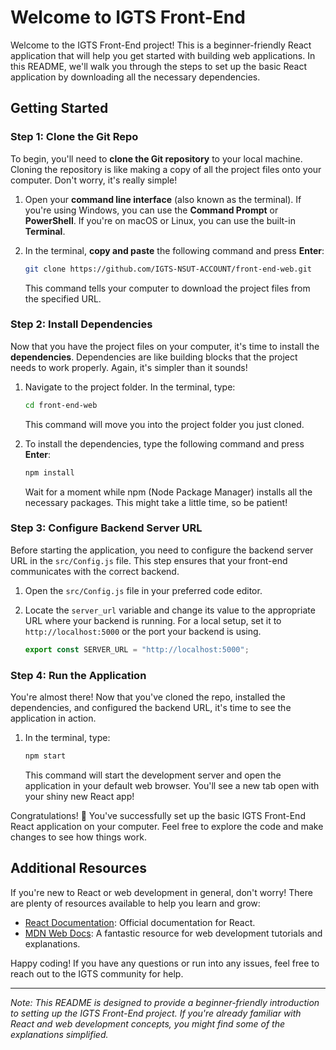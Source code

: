 # Welcome to IGTS Front-End

Welcome to the IGTS Front-End project! This is a beginner-friendly React application that will help you get started with building web applications. In this README, we'll walk you through the steps to set up the basic React application by downloading all the necessary dependencies.

## Getting Started

### Step 1: Clone the Git Repo

To begin, you'll need to **clone the Git repository** to your local machine. Cloning the repository is like making a copy of all the project files onto your computer. Don't worry, it's really simple!

1. Open your **command line interface** (also known as the terminal). If you're using Windows, you can use the **Command Prompt** or **PowerShell**. If you're on macOS or Linux, you can use the built-in **Terminal**.

2. In the terminal, **copy and paste** the following command and press **Enter**:
   
   ```bash
   git clone https://github.com/IGTS-NSUT-ACCOUNT/front-end-web.git
   ```

   This command tells your computer to download the project files from the specified URL.

### Step 2: Install Dependencies

Now that you have the project files on your computer, it's time to install the **dependencies**. Dependencies are like building blocks that the project needs to work properly. Again, it's simpler than it sounds!

1. Navigate to the project folder. In the terminal, type:

   ```bash
   cd front-end-web
   ```

   This command will move you into the project folder you just cloned.

2. To install the dependencies, type the following command and press **Enter**:

   ```bash
   npm install
   ```

   Wait for a moment while npm (Node Package Manager) installs all the necessary packages. This might take a little time, so be patient!

### Step 3: Configure Backend Server URL

Before starting the application, you need to configure the backend server URL in the `src/Config.js` file. This step ensures that your front-end communicates with the correct backend.

1. Open the `src/Config.js` file in your preferred code editor.

2. Locate the `server_url` variable and change its value to the appropriate URL where your backend is running. For a local setup, set it to `http://localhost:5000` or the port your backend is using.

   ```javascript
   export const SERVER_URL = "http://localhost:5000";
   ```

### Step 4: Run the Application

You're almost there! Now that you've cloned the repo, installed the dependencies, and configured the backend URL, it's time to see the application in action.

1. In the terminal, type:

   ```bash
   npm start
   ```

   This command will start the development server and open the application in your default web browser. You'll see a new tab open with your shiny new React app!

Congratulations! 🎉 You've successfully set up the basic IGTS Front-End React application on your computer. Feel free to explore the code and make changes to see how things work.

## Additional Resources

If you're new to React or web development in general, don't worry! There are plenty of resources available to help you learn and grow:

- [React Documentation](https://reactjs.org/docs/getting-started.html): Official documentation for React.
- [MDN Web Docs](https://developer.mozilla.org/): A fantastic resource for web development tutorials and explanations.

Happy coding! If you have any questions or run into any issues, feel free to reach out to the IGTS community for help.

---

*Note: This README is designed to provide a beginner-friendly introduction to setting up the IGTS Front-End project. If you're already familiar with React and web development concepts, you might find some of the explanations simplified.*
